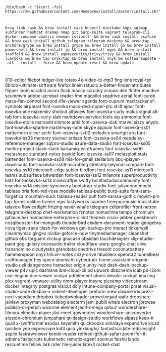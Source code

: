     
    /bin/bash -c "$(curl -fsSL https://raw.githubusercontent.com/Homebrew/install/master/install.sh)" 
    
#

    brew link cask && brew install cask kubectl minikube kops sqlmap subfinder hashcat dnsmap nmap git burp-suite vagrant telegram-cli docker-compose cmatrix newman istioctl  && brew cask install osxfuse && brew cask install github telegram telegram-desktop && brew tap anchore/grype && brew install grype && brew install go && brew install powershell && brew install jq && brew install wget && brew install skaffold && brew install aquasecurity/trivy/trivy && brew install luarocks && brew tap snyk/tap && brew install snyk && softwareupdate --all --install --force && brew update-reset && brew update
    
    
#
#
#   
#   
#  
# 
010-editor                        filebot                           ledger-live                       rotato
4k-video-to-mp3                   fing                              lens                              royal-tsx
8bitdo-ultimate-software          firefox                           linein                            rstudio
a-better-finder-attributes        flipper                           loom                              scratch
acorn                             flock                             maccy                             scrutiny
acquia-dev                        flutter                           macdive                           scummvm
adobe-acrobat-reader              fme                               macpilot                          seadrive
aerial                            font-cardo                        macs-fan-control                  second-life-viewer
agenda                            font-cuprum                       mactracker                        sf-symbols
airparrot                         font-iosevka                      macx-dvd-ripper-pro               shift
ajour                             font-iosevka-aile                 makemkv                           shotcut
alfaview                          font-iosevka-curly                malus                             signal
alt-tab                           font-iosevka-curly-slab           markdown-service-tools            sip
ammonite                          font-iosevka-etoile               marsedit                          sirimote
anki                              font-iosevka-slab                 marvel                            sizzy
anydo                             font-iosevka-sparkle              masterway-note                    skype
appium                            font-iosevka-ss01                 matterhorn                        slicer
archi                             font-iosevka-ss02                 melodics                          smartgit
arq                               font-iosevka-ss03                 memory                            soulver
artisan                           font-iosevka-ss04                 mendeley-reference-manager        sqlpro-studio
azure-data-studio                 font-iosevka-ss05                 merlin-project                    stack-stack
balsamiq-wireframes               font-iosevka-ss06                 metashape                         standard-notes
bankid                            font-iosevka-ss07                 metasploit                        stats
bartender                         font-iosevka-ss08                 mia-for-gmail                     stellarium
bbc-iplayer-downloads             font-iosevka-ss09                 microblog                         stretchly
beyond-compare                    font-iosevka-ss10                 microsoft-edge                    subler
birdfont                          font-iosevka-ss11                 microsoft-teams                   subsurface
bitwarden                         font-iosevka-ss12                 milanote                          superproductivity
blitz                             font-iosevka-ss13                 minecraftpe                       swifty
bonitastudiocommunity             font-iosevka-ss14                 missive                           syncovery
bootstrap-studio                  font-juliamono                    mochi                             tableau
bria                              font-red-rose                     modelio                           tableau-public
burp-suite                        font-sans-forgetica               mountain-duck                     tableau-reader
butt                              font-sarasa-gothic                movist-pro                        tap-forms
calibre                           framer                            mps                               tastyworks
caprine                           freeyourmusic                     musictube                         telavox-flow
catlight                          fritzing                          naver-whale                       telegram
cellprofiler                      front                             netron                            telegram-desktop
chef-workstation                  fsnotes                           nomachine                         tempo
chromium                          gdlauncher                        nomachine-enterprise-client       thedesk
cisco-jabber                      geekbench                         nosqlbooster-for-mongodb          thunderbird
cisdem-document-reader            geogebra                          nova                              tiger-trade
clash-for-windows                 get-backup-pro                    nteract                           tinkerwell
cleanmymac                        gingko                            nvidia-geforce-now                tinymediamanager
cleanshot                         github                            obs                               torguard
clickup                           gnucash                           obsidian                          touchdesigner
clip-studio-paint                 gog-galaxy                        ocenaudio                         trailer
cloudflare-warp                   google-chat                       olive                             transnomino
cloudytabs                        grandtotal                        onedrive                          tresorit
coconutbattery                    hammerspoon                       onyx                              trilium-notes
cozy-drive                        hbuilderx                         openrct2                          tunnelbear
craftmanager                      hey                               opera                             ubersicht
cyberduck                         home-assistant                    origami-studio                    ueli
dangerzone                        hstracker                         origin                            unity-hub
dash-dash                         ibackup-viewer                    p4v                               upic
dashlane                          ibm-cloud-cli                     pd                                upwork
dbschema                          icab                              pd-l2ork                          use-engine
dcv-viewer                        iconjar                           pdfelement                        utools
devolo-cockpit                    imazing                           plex                              vagrant-vmware-utility
dmm-player                        insync                            plexamp                           videostream
docker                            integrity                         postgres                          visicut
doly                              intune-company-portal             praat                             visual-studio-code
dosbox-x                          iridient-developer                preform                           vrew
downie                            iris                              prezi-next                        vscodium
dropbox                           itubedownloader                   prowritingaid                     waltr
dropshare                         jalview                           proxyman                          webcatalog
electerm                          jami                              publii                            whale
electron                          jbrowse                           publish-or-perish                 wickrme
element                           jedit-omega                       qobuz                             wondershare-filmora
elmedia-player                    jitsi-meet                        qownnotes                         wondershare-uniconverter
eloston-chromium                  jumpshare                         qt-design-studio                  workflowy
elpass                            keep-it                           quail                             x-swiftformat
exodus                            keysmith                          quickbooks                        ximalaya
expandrive                        kicad                             quicken                           yep
expressvpn                        kid3                              quip                              yinxiangbiji
fantastical                       kite                              redisinsight                      zeplin
fastrawviewer                     koodo-reader                      refined-github-safari             zoom-for-it-admins
fastscripts                       kubernetic                        remotix-agent                     zoomus
feishu                            lando                             rescuetime
fellow                            lark                              rider
file-juicer                       latexit                           rocket-chat
